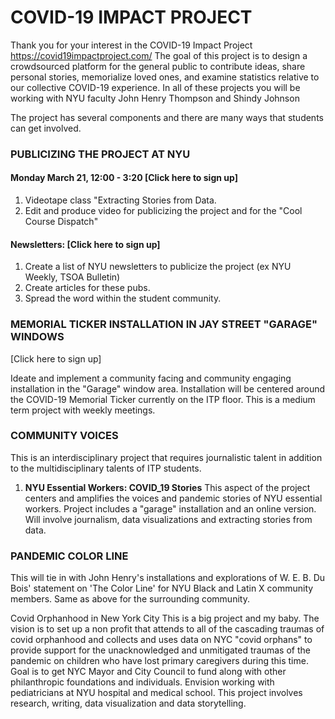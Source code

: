 # COVID-19 IMPACT PROJECT
Thank you for your interest in the COVID-19 Impact Project https://covid19impactproject.com/  The goal of this project is to design a crowdsourced platform for the general public to contribute ideas, share personal stories, memorialize loved ones, and examine statistics relative to our collective COVID-19 experience.  In all of these projects you will be working with  NYU faculty John Henry Thompson and Shindy Johnson

The project has several components and there are many ways that students can get involved.

### PUBLICIZING THE PROJECT AT NYU
#### **Monday March 21, 12:00 - 3:20**  [Click here to sign up]
1. Videotape class "Extracting Stories from Data.
2. Edit and produce video for publicizing the project and for the "Cool Course Dispatch"

#### **Newsletters:**  [Click here to sign up]

1. Create a list of NYU newsletters to publicize the project (ex NYU Weekly, TSOA Bulletin)
2. Create articles for these pubs.
3. Spread the word within the student community.

### MEMORIAL TICKER INSTALLATION IN JAY STREET "GARAGE" WINDOWS

[Click here to sign up]

Ideate and implement a community facing and community engaging installation in the "Garage" window area. Installation will be centered around the COVID-19 Memorial Ticker currently on the ITP floor. This is a medium term project with weekly meetings.

### COMMUNITY VOICES 
This is an interdisciplinary project that requires journalistic talent in addition to the multidisciplinary talents of ITP students. 
1. **NYU Essential Workers: COVID_19 Stories** This aspect of the project centers and amplifies the voices and pandemic stories of NYU essential workers.  Project includes a "garage" installation and an online version. Will involve journalism, data visualizations and extracting stories from data.

### PANDEMIC COLOR LINE 
This will tie in with John Henry's installations and explorations of W. E. B. Du Bois' statement on 'The Color Line' for NYU Black and Latin X community members. 
Same as above for the surrounding community.

Covid Orphanhood in New York City
This is a big project and my baby.  The vision is to set up a non profit that attends to all of the cascading traumas of covid orphanhood and collects and uses data on NYC "covid orphans" to provide support for the unacknowledged and unmitigated traumas of the pandemic on children who have lost primary caregivers during this time.  Goal is to get NYC Mayor and City Council to fund along with other philanthropic foundations and individuals. Envision working with pediatricians at NYU hospital and medical school. This project involves research, writing, data visualization and data storytelling.
